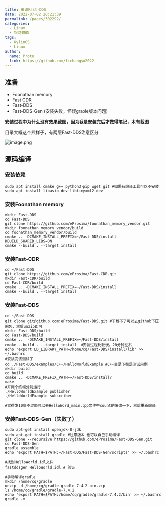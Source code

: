 ```yaml
---
title: 编译Fast-DDS
date: 2022-07-02 20:21:39
permalink: /pages/302292/
categories:
  - Linux
  - 银河麒麟
tags:
  - KylinOS
  - Linux
author: 
  name: Proto
  link: https://github.com/lichangyu2022
---
```

## 准备
- Foonathan memory
- Fast CDR
- Fast-DDS
- Fast-DDS-Gen (安装失败，怀疑grable版本问题)

**安装过程中为什么没有效果截图，因为我是安装完后才做得笔记，木有截图**

目录大概这个熊样子，有两层Fast-DDS注意区分

![image.png](https://cdn.staticaly.com/gh/lichangyu2022/blog-imgs@master/20220702/image.1v6vsf4q4ig0.webp)

## 源码编译

### 安装依赖

```
sudo apt install cmake g++ python3-pip wget git #如果有编译工具可以不安装
sudo apt install libasio-dev libtinyxml2-dev
```

### 安装Foonathan memory

```
mkdir Fast-DDS
cd Fast-DDS
git clone https://github.com/eProsima/foonathan_memory_vendor.git
mkdir foonathan_memory_vendor/build
cd foonathan_memory_vendor/build
cmake .. -DCMAKE_INSTALL_PREFIX=~/Fast-DDS/install -DBUILD_SHARED_LIBS=ON
cmake --build . --target install
```

### 安装Fast-CDR

```
cd ~/Fast-DDS
git clone https://github.com/eProsima/Fast-CDR.git
mkdir Fast-CDR/build
cd Fast-CDR/build
cmake .. -DCMAKE_INSTALL_PREFIX=~/Fast-DDS/install
cmake --build . --target install
```

### 安装Fast-DDS

```
cd ~/Fast-DDS
git clone git@github.com:eProsima/Fast-DDS.git #下载不了可以去github下压缩包，然后unzip即可
mkdir Fast-DDS/build 
cd Fast-DDS/build
cmake ..  -DCMAKE_INSTALL_PREFIX=~/Fast-DDS/install
cmake --build . --target install  #安装过程比较慢，20分钟左右
echo 'export LD_LIBRARY_PATH=/home/cq/Fast-DDS/install/lib' >> ~/.bashrc
#安装完该测试了
cd ./Fast-DDS/examples/C++/HelloWorldExample #C++目录下都是测试用例
mkdir build
cd build
cmake .. -DCMAKE_PREFIX_PATH=~/Fast-DDS/install/
make
#开两个终端分别运行
./HelloWorldExample publisher
./HelloWorldExample subscriber

#觉得发10条不过瘾可以去HelloWord_main.cpp文件中count的值改一下，然后重新编译
```

### 安装Fast-DDS-Gen（失败了）

```
sudo apt-get install openjdk-8-jdk
sudo apt-get install gradle #注意版本 也可以自己手动编译
git clone --recursive https://github.com/eProsima/Fast-DDS-Gen.git
cd Fast-DDS-Gen
gradle assemble 
echo 'export PATH=$PATH:~/Fast-DDS/Fast-DDS-Gen/scripts' >> ~/.bashrc

#找到HelloWorld.idl文件
fastddsgen HelloWorld.idl # 验证 
```


```
#手动编译gradle
mkdir /home/cq/gradle
unzip -d /home/cq/gradle gradle-7.4.2-bin.zip
ls /home/cq/gradle/gradle-7.4.2
echo 'export PATH=$PATH:/home/cq/gradle/gradle-7.4.2/bin' >> ~/.bashrc
gradle -v
```

